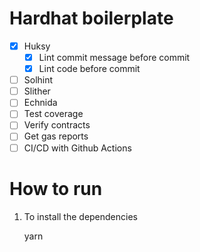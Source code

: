 # Hardhat boilerplate

 - [x] Huksy
	 - [x] Lint commit message before commit
	 - [x] Lint code before commit
 - [ ] Solhint
 - [ ] Slither
 - [ ] Echnida
 - [ ] Test coverage
 - [ ] Verify contracts
 - [ ] Get gas reports
 - [ ] CI/CD with Github Actions

# How to run
1. To install the dependencies

    yarn

